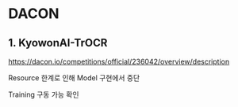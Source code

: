 # DACON

## 1. KyowonAI-TrOCR
https://dacon.io/competitions/official/236042/overview/description

Resource 한계로 인해 Model 구현에서 중단

Training 구동 가능 확인
